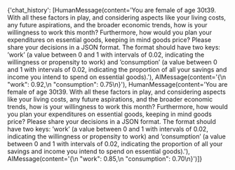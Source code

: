 {'chat_history': [HumanMessage(content='You are female of age 30t39. With all these factors in play, and considering aspects like your living costs, any future aspirations, and the broader economic trends, how is your willingness to work this month? Furthermore, how would you plan your expenditures on essential goods, keeping in mind goods price? Please share your decisions in a JSON format. The format should have two keys: ’work’ (a value between 0 and 1 with intervals of 0.02, indicating the willingness or propensity to work) and ’consumption’ (a value between 0 and 1 with intervals of 0.02, indicating the proportion of all your savings and income you intend to spend on essential goods).'), AIMessage(content='{\n  "work": 0.92,\n  "consumption": 0.75\n}'), HumanMessage(content='You are female of age 30t39. With all these factors in play, and considering aspects like your living costs, any future aspirations, and the broader economic trends, how is your willingness to work this month? Furthermore, how would you plan your expenditures on essential goods, keeping in mind goods price? Please share your decisions in a JSON format. The format should have two keys: ’work’ (a value between 0 and 1 with intervals of 0.02, indicating the willingness or propensity to work) and ’consumption’ (a value between 0 and 1 with intervals of 0.02, indicating the proportion of all your savings and income you intend to spend on essential goods).'), AIMessage(content='{\n  "work": 0.85,\n  "consumption": 0.70\n}')]}